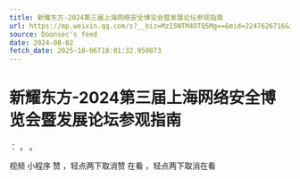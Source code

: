 ```yaml
---
title: 新耀东方-2024第三届上海网络安全博览会暨发展论坛参观指南
url: https://mp.weixin.qq.com/s?__biz=MzI5NTM4OTQ5Mg==&mid=2247626716&idx=2&sn=f9db7f28b3ac6090ec4255764e726158
source: Doonsec's feed
date: 2024-08-02
fetch_date: 2025-10-06T18:01:32.950073
---
```


# 新耀东方-2024第三届上海网络安全博览会暨发展论坛参观指南

：
，
。

视频
小程序
赞
，轻点两下取消赞
在看
，轻点两下取消在看